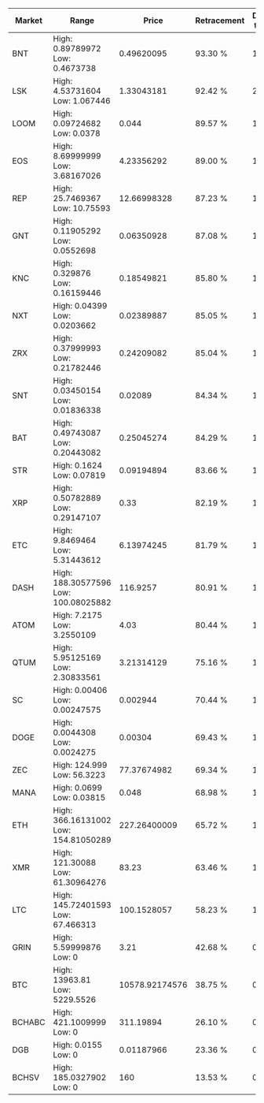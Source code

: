 | Market | Range | Price| Retracement | Doubles to 50% |
| --- | --- | --- | --- | --- |
| BNT | High: 0.89789972<br />Low: 0.4673738 | 0.49620095 | 93.30 % | 1.38 |
| LSK | High: 4.53731604<br />Low: 1.067446 | 1.33043181 | 92.42 % | 2.11 |
| LOOM | High: 0.09724682<br />Low: 0.0378 | 0.044 | 89.57 % | 1.53 |
| EOS | High: 8.69999999<br />Low: 3.68167026 | 4.23356292 | 89.00 % | 1.46 |
| REP | High: 25.7469367<br />Low: 10.75593 | 12.66998328 | 87.23 % | 1.44 |
| GNT | High: 0.11905292<br />Low: 0.0552698 | 0.06350928 | 87.08 % | 1.37 |
| KNC | High: 0.329876<br />Low: 0.16159446 | 0.18549821 | 85.80 % | 1.32 |
| NXT | High: 0.04399<br />Low: 0.0203662 | 0.02389887 | 85.05 % | 1.35 |
| ZRX | High: 0.37999993<br />Low: 0.21782446 | 0.24209082 | 85.04 % | 1.23 |
| SNT | High: 0.03450154<br />Low: 0.01836338 | 0.02089 | 84.34 % | 1.27 |
| BAT | High: 0.49743087<br />Low: 0.20443082 | 0.25045274 | 84.29 % | 1.40 |
| STR | High: 0.1624<br />Low: 0.07819 | 0.09194894 | 83.66 % | 1.31 |
| XRP | High: 0.50782889<br />Low: 0.29147107 | 0.33 | 82.19 % | 1.21 |
| ETC | High: 9.8469464<br />Low: 5.31443612 | 6.13974245 | 81.79 % | 1.23 |
| DASH | High: 188.30577596<br />Low: 100.08025882 | 116.9257 | 80.91 % | 1.23 |
| ATOM | High: 7.2175<br />Low: 3.2550109 | 4.03 | 80.44 % | 1.30 |
| QTUM | High: 5.95125169<br />Low: 2.30833561 | 3.21314129 | 75.16 % | 1.29 |
| SC | High: 0.00406<br />Low: 0.00247575 | 0.002944 | 70.44 % | 1.11 |
| DOGE | High: 0.0044308<br />Low: 0.0024275 | 0.00304 | 69.43 % | 1.13 |
| ZEC | High: 124.999<br />Low: 56.3223 | 77.37674982 | 69.34 % | 1.17 |
| MANA | High: 0.0699<br />Low: 0.03815 | 0.048 | 68.98 % | 1.13 |
| ETH | High: 366.16131002<br />Low: 154.81050289 | 227.26400009 | 65.72 % | 1.15 |
| XMR | High: 121.30088<br />Low: 61.30964276 | 83.23 | 63.46 % | 1.10 |
| LTC | High: 145.72401593<br />Low: 67.466313 | 100.1528057 | 58.23 % | 1.06 |
| GRIN | High: 5.59999876<br />Low: 0 | 3.21 | 42.68 % | 0.00 |
| BTC | High: 13963.81<br />Low: 5229.5526 | 10578.92174576 | 38.75 % | 0.00 |
| BCHABC | High: 421.1009999<br />Low: 0 | 311.19894 | 26.10 % | 0.00 |
| DGB | High: 0.0155<br />Low: 0 | 0.01187966 | 23.36 % | 0.00 |
| BCHSV | High: 185.0327902<br />Low: 0 | 160 | 13.53 % | 0.00 |
